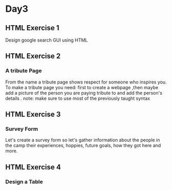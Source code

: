 # Day3

## HTML Exercise 1
Design google search GUI using HTML


## HTML Exercise 2
### **A tribute Page**
From the name a tribute page shows respect for someone who inspires you.
To make a tribute page you need:
first to create a webpage ,then maybe add a picture of the person you are paying tribute to and add the person's details .
note: make sure to use most of the previously taught syntax


## HTML Exercise 3
### **Survey Form**
Let's create a survey form
so let's gather information about the people in the camp their experiences, hoppies, future goals, how they got here
and more.

## HTML Exercise 4
### **Design a Table**
